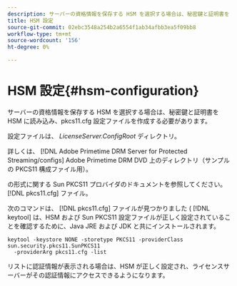 ```yaml
---
description: サーバーの資格情報を保存する HSM を選択する場合は、秘密鍵と証明書を HSM に読み込み、pkcs11.cfg 設定ファイルを作成する必要があります。
title: HSM 設定
source-git-commit: 02ebc3548a254b2a6554f1ab34afbb3ea5f09bb8
workflow-type: tm+mt
source-wordcount: '156'
ht-degree: 0%

---
```


# HSM 設定{#hsm-configuration}

サーバーの資格情報を保存する HSM を選択する場合は、秘密鍵と証明書を HSM に読み込み、pkcs11.cfg 設定ファイルを作成する必要があります。

設定ファイルは、 *LicenseServer.ConfigRoot* ディレクトリ。

詳しくは、 [!DNL Adobe Primetime DRM Server for Protected Streaming/configs] Adobe Primetime DRM DVD 上のディレクトリ（サンプルの PKCS11 構成ファイル用）。

の形式に関する Sun PKCS11 プロバイダのドキュメントを参照してください。 [!DNL pkcs11.cfg] ファイル。

次のコマンドは、 [!DNL pkcs11.cfg] ファイルが見つかりました ( [!DNL keytool] は、HSM および Sun PKCS11 設定ファイルが正しく設定されていることを確認するために、Java JRE および JDK と共にインストールされます。

```
keytool -keystore NONE -storetype PKCS11 -providerClass sun.security.pkcs11.SunPKCS11 
  -providerArg pkcs11.cfg -list
```

リストに認証情報が表示される場合は、HSM が正しく設定され、ライセンスサーバーがその認証情報にアクセスできるようになります。
